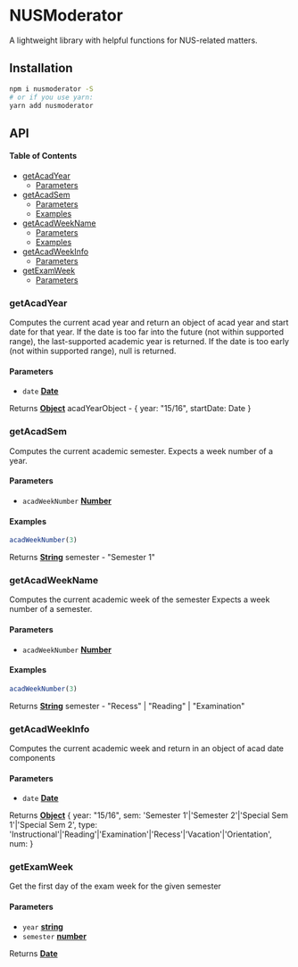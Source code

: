 # NUSModerator

A lightweight library with helpful functions for NUS-related matters.

## Installation

```sh
npm i nusmoderator -S
# or if you use yarn:
yarn add nusmoderator
```

## API

<!-- Generated by documentation.js. Update this documentation by updating the source code. -->

#### Table of Contents

-   [getAcadYear](#getacadyear)
    -   [Parameters](#parameters)
-   [getAcadSem](#getacadsem)
    -   [Parameters](#parameters-1)
    -   [Examples](#examples)
-   [getAcadWeekName](#getacadweekname)
    -   [Parameters](#parameters-2)
    -   [Examples](#examples-1)
-   [getAcadWeekInfo](#getacadweekinfo)
    -   [Parameters](#parameters-3)
-   [getExamWeek](#getexamweek)
    -   [Parameters](#parameters-4)

### getAcadYear

Computes the current acad year and return an object of acad year and start date for that year.
If the date is too far into the future (not within supported range),
the last-supported academic year is returned.
If the date is too early (not within supported range), null is returned.

#### Parameters

-   `date` **[Date](https://developer.mozilla.org/docs/Web/JavaScript/Reference/Global_Objects/Date)** 

Returns **[Object](https://developer.mozilla.org/docs/Web/JavaScript/Reference/Global_Objects/Object)** acadYearObject - { year: "15/16", startDate: Date }

### getAcadSem

Computes the current academic semester.
Expects a week number of a year.

#### Parameters

-   `acadWeekNumber` **[Number](https://developer.mozilla.org/docs/Web/JavaScript/Reference/Global_Objects/Number)** 

#### Examples

```javascript
acadWeekNumber(3)
```

Returns **[String](https://developer.mozilla.org/docs/Web/JavaScript/Reference/Global_Objects/String)** semester - "Semester 1"

### getAcadWeekName

Computes the current academic week of the semester
Expects a week number of a semester.

#### Parameters

-   `acadWeekNumber` **[Number](https://developer.mozilla.org/docs/Web/JavaScript/Reference/Global_Objects/Number)** 

#### Examples

```javascript
acadWeekNumber(3)
```

Returns **[String](https://developer.mozilla.org/docs/Web/JavaScript/Reference/Global_Objects/String)** semester - "Recess" | "Reading" | "Examination"

### getAcadWeekInfo

Computes the current academic week and return in an object of acad date components

#### Parameters

-   `date` **[Date](https://developer.mozilla.org/docs/Web/JavaScript/Reference/Global_Objects/Date)** 

Returns **[Object](https://developer.mozilla.org/docs/Web/JavaScript/Reference/Global_Objects/Object)** {
year: "15/16",
sem: 'Semester 1'|'Semester 2'|'Special Sem 1'|'Special Sem 2',
type: 'Instructional'|'Reading'|'Examination'|'Recess'|'Vacation'|'Orientation',
num: <weekNum>
}

### getExamWeek

Get the first day of the exam week for the given semester

#### Parameters

-   `year` **[string](https://developer.mozilla.org/docs/Web/JavaScript/Reference/Global_Objects/String)** 
-   `semester` **[number](https://developer.mozilla.org/docs/Web/JavaScript/Reference/Global_Objects/Number)** 

Returns **[Date](https://developer.mozilla.org/docs/Web/JavaScript/Reference/Global_Objects/Date)** 

